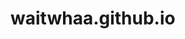 # waitwhaa.github.io

<!DOCTYPE html>
<html>
  <head>
    <title>Invention Game</title>
    <style>
      #game-board {
        display: flex;
        flex-direction: column;
        align-items: center;
      }
      
      button {
        font-size: 1.5em;
        margin: 10px;
        padding: 10px;
      }
    </style>
  </head>
  <body>
    <h1><center>What happened first?</center></h1>
    <div id="game-board">
      <h2>Score: <span id="score">0</span></h2>
      <div>
        <button id="item1"></button>
        <button id="item2"></button>
      </div>
      <button id="play-again">Play Again</button>
    </div>

    <script>
      // generate a list of items and their corresponding years
      const itemList = [
        { item: "Telephone", year: 1876 },
        { item: "Television", year: 1927 },
        { item: "Computer", year: 1941 },
        { item: "Lightbulb", year: 1879}
        // add more items and years as needed
      ];

      // randomly select two items from the list
      let item1, item2;
      function selectItems() {
        item1 = itemList[Math.floor(Math.random() * itemList.length)];
        item2 = itemList[Math.floor(Math.random() * itemList.length)];
        
        // make sure item1 and item2 are not the same item
        while (item1.item === item2.item) {
          item2 = itemList[Math.floor(Math.random() * itemList.length)];
        }
      }
      selectItems();

      // display the items on the game board
      const item1Btn = document.getElementById("item1");
      const item2Btn = document.getElementById("item2");
      item1Btn.textContent = item1.item;
      item2Btn.textContent = item2.item;

      // add event listener to the buttons
      let score = 0;
      item1Btn.addEventListener("click", () => {
        if (item1.year < item2.year) {
          // user was correct
          score++;
          document.getElementById("score").textContent = score;
          alert("Correct!");
          
        } else {
          // user was incorrect
          score = 0;
          document.getElementById("score").textContent = score;
          alert("Incorrect!");
        }
        selectItems();
        item1Btn.textContent = item1.item;
        item2Btn.textContent = item2.item;
      });

      item2Btn.addEventListener("click", () => {
        if (item2.year < item1.year) {
          // user was correct
          score++;
          document.getElementById("score").textContent = score;
          alert("Correct!");
        } else {
          // user was incorrect
          score = 0;
          document.getElementById("score").textContent = score;
          alert("Incorrect!");
        }
        selectItems();
        item1Btn.textContent = item1.item;
        item2Btn.textContent = item2.item;
      });

      // add event listener to the play again button
      const playAgainBtn = document.getElementById("play-again");
      playAgainBtn.addEventListener("click", () => {
        score = 0;
        document.getElementById("score").textContent = score;
        selectItems();
        item1Btn.textContent = item1.item;
        item2Btn.textContent = item2.item;
      });
    </script>
  </body>
</html>
